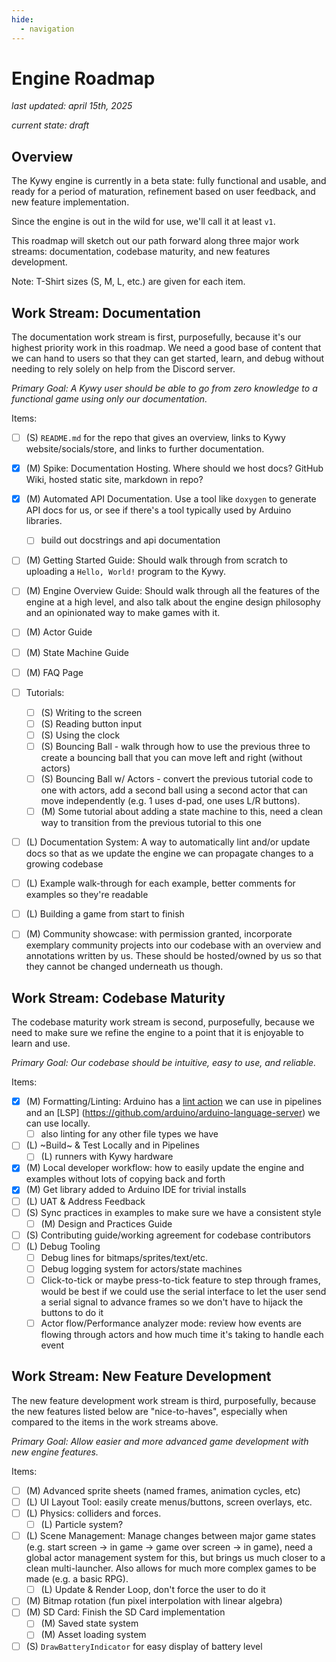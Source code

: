 ```yaml
---
hide:
  - navigation
---
```


<!--
SPDX-FileCopyrightText: 2025 KOINSLOT, Inc.

SPDX-License-Identifier: GPL-3.0-or-later
-->

# Engine Roadmap

_last updated: april 15th, 2025_

_current state: draft_

## Overview

The Kywy engine is currently in a beta state: fully functional and usable, and ready for a period of maturation,
refinement based on user feedback, and new feature implementation.

Since the engine is out in the wild for use, we'll call it at least `v1`.

This roadmap will sketch out our path forward along three major work streams: documentation, codebase maturity, and new
features development.

Note: T-Shirt sizes (S, M, L, etc.) are given for each item.

## Work Stream: Documentation

The documentation work stream is first, purposefully, because it's our highest priority work in this roadmap. We need a
good base of content that we can hand to users so that they can get started, learn, and debug without needing to rely
solely on help from the Discord server.

*Primary Goal: A Kywy user should be able to go from zero knowledge to a functional game using only our documentation.*

Items:

* [ ] (S) `README.md` for the repo that gives an overview, links to Kywy website/socials/store, and links to further
  documentation.
* [x] (M) Spike: Documentation Hosting. Where should we host docs? GitHub Wiki, hosted static site, markdown in repo?
* [x] (M) Automated API Documentation. Use a tool like `doxygen` to generate API docs for us, or see if there's a tool
  typically used by Arduino libraries.
  * [ ] build out docstrings and api documentation
* [ ] (M) Getting Started Guide: Should walk through from scratch to uploading a `Hello, World!` program to the Kywy.
* [ ] (M) Engine Overview Guide: Should walk through all the features of the engine at a high level, and also talk about the
  engine design philosophy and an opinionated way to make games with it.
* [ ] (M) Actor Guide
* [ ] (M) State Machine Guide
* [ ] (M) FAQ Page
* [ ] Tutorials:
  * [ ] (S) Writing to the screen
  * [ ] (S) Reading button input
  * [ ] (S) Using the clock
  * [ ] (S) Bouncing Ball - walk through how to use the previous three to create a bouncing ball that you can move left and
    right (without actors)
  * [ ] (S) Bouncing Ball w/ Actors - convert the previous tutorial code to one with actors, add a second ball using a
    second actor that can move independently (e.g. 1 uses d-pad, one uses L/R buttons).
  * [ ] (M) Some tutorial about adding a state machine to this, need a clean way to transition from the previous tutorial to
    this one
* [ ] (L) Documentation System: A way to automatically lint and/or update docs so that as we update the engine we can
  propagate changes to a growing codebase
* [ ] (L) Example walk-through for each example, better comments for examples so they're readable
* [ ] (L) Building a game from start to finish
* [ ] (M) Community showcase: with permission granted, incorporate exemplary community projects into our codebase with an
  overview and annotations written by us. These should be hosted/owned by us so that they cannot be changed underneath
  us though.


## Work Stream: Codebase Maturity

The codebase maturity work stream is second, purposefully, because we need to make sure we refine the engine to a point
that it is enjoyable to learn and use.

*Primary Goal: Our codebase should be intuitive, easy to use, and reliable.*

Items:

* [x] (M) Formatting/Linting: Arduino has a [lint action](https://github.com/arduino/arduino-lint-action) we can use in
  pipelines and an [LSP] (https://github.com/arduino/arduino-language-server) we can use locally.
  * [ ] also linting for any other file types we have
* [ ] (L) ~Build~ & Test Locally and in Pipelines
  * [ ] (L) runners with Kywy hardware
* [x] (M) Local developer workflow: how to easily update the engine and examples without lots of copying back and forth
* [x] (M) Get library added to Arduino IDE for trivial installs
* [ ] (L) UAT & Address Feedback
* [ ] (S) Sync practices in examples to make sure we have a consistent style
  * [ ] (M) Design and Practices Guide
* [ ] (S) Contributing guide/working agreement for codebase contributors
* [ ] (L) Debug Tooling
  * [ ] Debug lines for bitmaps/sprites/text/etc.
  * [ ] Debug logging system for actors/state machines
  * [ ] Click-to-tick or maybe press-to-tick feature to step through frames, would be best if we could use the serial
    interface to let the user send a serial signal to advance frames so we don't have to hijack the buttons to do it
  * [ ] Actor flow/Performance analyzer mode: review how events are flowing through actors and how much time it's taking to
    handle each event

## Work Stream: New Feature Development

The new feature development work stream is third, purposefully, because the new features listed below are
"nice-to-haves", especially when compared to the items in the work streams above.

*Primary Goal: Allow easier and more advanced game development with new engine features.*

Items:

* [ ] (M) Advanced sprite sheets (named frames, animation cycles, etc)
* [ ] (L) UI Layout Tool: easily create menus/buttons, screen overlays, etc.
* [ ] (L) Physics: colliders and forces.
  * [ ] (L) Particle system?
* [ ] (L) Scene Management: Manage changes between major game states (e.g. start screen -> in game -> game over screen -> in
  game), need a global actor management system for this, but brings us much closer to a clean multi-launcher. Also
  allows for much more complex games to be made (e.g. a basic RPG).
  * [ ] (L) Update & Render Loop, don't force the user to do it
* [ ] (M) Bitmap rotation (fun pixel interpolation with linear algebra)
* [ ] (M) SD Card: Finish the SD Card implementation
  * [ ] (M) Saved state system
  * [ ] (M) Asset loading system
* [ ] (S) `DrawBatteryIndicator` for easy display of battery level

